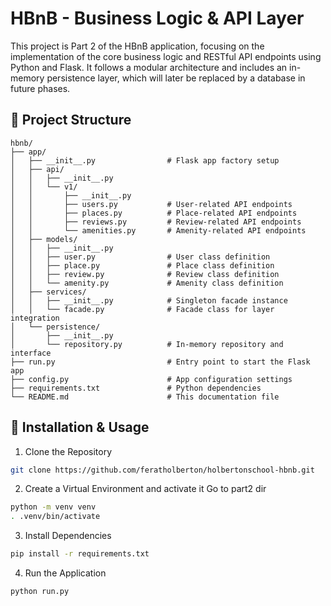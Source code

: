 # HBnB - Business Logic & API Layer

This project is Part 2 of the HBnB application, focusing on the implementation of the core business logic and RESTful API endpoints using Python and Flask. It follows a modular architecture and includes an in-memory persistence layer, which will later be replaced by a database in future phases.

## 📁 Project Structure

```text
hbnb/
├── app/
│   ├── __init__.py                # Flask app factory setup
│   ├── api/
│   │   ├── __init__.py
│   │   └── v1/
│   │       ├── __init__.py
│   │       ├── users.py           # User-related API endpoints
│   │       ├── places.py          # Place-related API endpoints
│   │       ├── reviews.py         # Review-related API endpoints
│   │       └── amenities.py       # Amenity-related API endpoints
│   ├── models/
│   │   ├── __init__.py
│   │   ├── user.py                # User class definition
│   │   ├── place.py               # Place class definition
│   │   ├── review.py              # Review class definition
│   │   └── amenity.py             # Amenity class definition
│   ├── services/
│   │   ├── __init__.py            # Singleton facade instance
│   │   └── facade.py              # Facade class for layer integration
│   └── persistence/
│       ├── __init__.py
│       └── repository.py          # In-memory repository and interface
├── run.py                         # Entry point to start the Flask app
├── config.py                      # App configuration settings
├── requirements.txt               # Python dependencies
└── README.md                      # This documentation file
```

## 🧰 Installation & Usage

1. Clone the Repository
```bash
git clone https://github.com/feratholberton/holbertonschool-hbnb.git
```

2. Create a Virtual Environment and activate it
Go to part2 dir
```bash
python -m venv venv
. .venv/bin/activate
```

3. Install Dependencies
```bash
pip install -r requirements.txt
```

4. Run the Application
```bash
python run.py
```